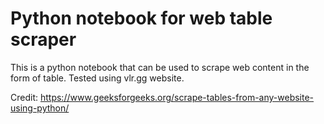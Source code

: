 # Python notebook for web table scraper
This is a python notebook that can be used to scrape web content in the form of table. Tested using vlr.gg website.

Credit: https://www.geeksforgeeks.org/scrape-tables-from-any-website-using-python/
